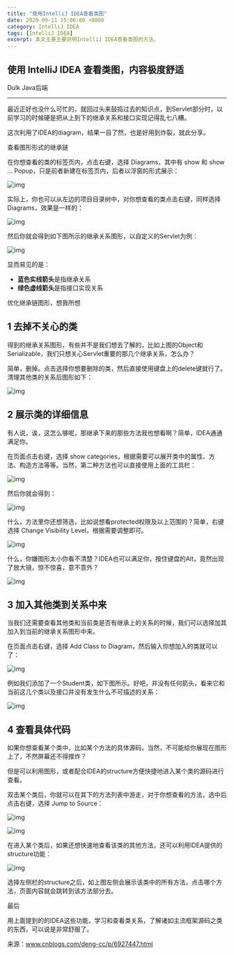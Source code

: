 ```yaml
---
title: "使用IntelliJ IDEA查看类图"
date: 2020-09-11 15:00:00 +0800
category: IntelliJ IDEA
tags: [IntelliJ IDEA]
excerpt: 本文主要主要说明IntelliJ IDEA查看类图的方法。
---
```


## 使用 IntelliJ IDEA 查看类图，内容极度舒适

Dulk Java后端  

------

最近正好也没什么可忙的，就回过头来鼓捣过去的知识点，到Servlet部分时，以前学习的时候硬是把从上到下的继承关系和接口实现记得乱七八糟。

这次利用了IDEA的diagram，结果一目了然，也是好用到炸裂，就此分享。

查看图形形式的继承链



在你想查看的类的标签页内，点击右键，选择 Diagrams，其中有 show 和 show ... Popup，只是前者新建在标签页内，后者以浮窗的形式展示：



![img](https://mmbiz.qpic.cn/mmbiz_png/y5HvXaQmpqklc745lMyNzPr9OvcHP8NjuF4bW1MJuehzs9hP4WP1F7qU1NAzX8M5LicK9jNcrwjDvublNrG9bAg/640?wx_fmt=png&wxfrom=5&wx_lazy=1&wx_co=1)

实际上，你也可以从左边的项目目录树中，对你想查看的类点击右键，同样选择Diagrams，效果是一样的：

![img](https://mmbiz.qpic.cn/mmbiz_png/y5HvXaQmpqklc745lMyNzPr9OvcHP8NjTzYNMoicFOLDBdZXo2lqXRAxxq9NQ5RhDjDb3icOLbxt9Ricq0iaTkExdA/640?wx_fmt=png&wxfrom=5&wx_lazy=1&wx_co=1)

然后你就会得到如下图所示的继承关系图形，以自定义的Servlet为例：

![img](https://mmbiz.qpic.cn/mmbiz_png/y5HvXaQmpqklc745lMyNzPr9OvcHP8Njw89znjO0iaoKG6Y2xBHwMPozubzHNVicVIv6e5JW0I0ebb6BicFzIa7bw/640?wx_fmt=png&wxfrom=5&wx_lazy=1&wx_co=1)

显而易见的是：

- **蓝色实线箭头**是指继承关系
- **绿色虚线箭头**是指接口实现关系

优化继承链图形，想我所想



## 1 去掉不关心的类

得到的继承关系图形，有些并不是我们想去了解的，比如上图的Object和Serializable，我们只想关心Servlet重要的那几个继承关系，怎么办？

简单，删掉。点击选择你想要删除的类，然后直接使用键盘上的delete键就行了。清理其他类的关系后图形如下：



![img](https://mmbiz.qpic.cn/mmbiz_png/y5HvXaQmpqklc745lMyNzPr9OvcHP8Nj8oxcSCPXjoqBVOHJcNwfNjnUK5sPt28y03MomcZF1BXEvPjwZIA3hQ/640?wx_fmt=png&wxfrom=5&wx_lazy=1&wx_co=1)

## 2 展示类的详细信息

有人说，诶，这怎么够呢，那继承下来的那些方法我也想看啊？简单，IDEA通通满足你。

在页面点击右键，选择 show categories，根据需要可以展开类中的属性、方法、构造方法等等。当然，第二种方法也可以直接使用上面的工具栏：



![img](https://mmbiz.qpic.cn/mmbiz_png/y5HvXaQmpqklc745lMyNzPr9OvcHP8NjwgoyDK1yiaibe96otHB7lx1TTLYERqiayKbmicF4HwRQneXuXIZNvCxbQA/640?wx_fmt=png&wxfrom=5&wx_lazy=1&wx_co=1)

然后你就会得到：



![img](https://mmbiz.qpic.cn/mmbiz_png/y5HvXaQmpqklc745lMyNzPr9OvcHP8NjdYD9LndCthibaYNbzGBblrXcStXPb6Nvygjl5klHnDjCDa4N52zR5Ww/640?wx_fmt=png&wxfrom=5&wx_lazy=1&wx_co=1)

什么，方法里你还想筛选，比如说想看protected权限及以上范围的？简单，右键选择 Change Visibility Level，根据需要调整即可。



![img](https://mmbiz.qpic.cn/mmbiz_png/y5HvXaQmpqklc745lMyNzPr9OvcHP8NjdYD9LndCthibaYNbzGBblrXcStXPb6Nvygjl5klHnDjCDa4N52zR5Ww/640?wx_fmt=png&wxfrom=5&wx_lazy=1&wx_co=1)

什么，你嫌图形太小你看不清楚？IDEA也可以满足你，按住键盘的Alt，竟然出现了放大镜，惊不惊喜，意不意外？



![img](https://mmbiz.qpic.cn/mmbiz_png/y5HvXaQmpqklc745lMyNzPr9OvcHP8NjibV0d8Fd6JRQA1hbVtzplVh4Ttic41A31MibYpIWBQkUDBhmBzOxJE5MA/640?wx_fmt=png&wxfrom=5&wx_lazy=1&wx_co=1)

## 3 加入其他类到关系中来

当我们还需要查看其他类和当前类是否有继承上的关系的时候，我们可以选择加其加入到当前的继承关系图形中来。

在页面点击右键，选择 Add Class to Diagram，然后输入你想加入的类就可以了：



![img](https://mmbiz.qpic.cn/mmbiz_png/y5HvXaQmpqklc745lMyNzPr9OvcHP8NjOfQ5DKaePR9XU27xQkQvPVEMRFG5Npns7GbPeOdvrkdap5Jk8oEyQA/640?wx_fmt=png&wxfrom=5&wx_lazy=1&wx_co=1)

例如我们添加了一个Student类，如下图所示。好吧，并没有任何箭头，看来它和当前这几个类以及接口并没有发生什么不可描述的关系：

![img](https://mmbiz.qpic.cn/mmbiz_png/y5HvXaQmpqklc745lMyNzPr9OvcHP8NjPke2gzoqLf4Dnic0jQx20tQdNmR24OZGk3BjRibaFBHIuykQdG6yxJeg/640?wx_fmt=png&wxfrom=5&wx_lazy=1&wx_co=1)

## 4 查看具体代码

如果你想查看某个类中，比如某个方法的具体源码，当然，不可能给你展现在图形上了，不然屏幕还不得撑炸？

但是可以利用图形，或者配合IDEA的structure方便快捷地进入某个类的源码进行查看。

双击某个类后，你就可以在其下的方法列表中游走，对于你想查看的方法，选中后点击右键，选择 Jump to Source：



![img](https://mmbiz.qpic.cn/mmbiz_png/y5HvXaQmpqklc745lMyNzPr9OvcHP8Nj9XFibLWcnaJSzAoYob1OO5LG548LchOiad0iaTRdFqIXImxXsqV0tnkWw/640?wx_fmt=png&wxfrom=5&wx_lazy=1&wx_co=1)

![img](https://mmbiz.qpic.cn/mmbiz_png/y5HvXaQmpqklc745lMyNzPr9OvcHP8NjsLkFI95w4Jmvvficf2tvC8nu3rmhnib4INvibiaLMf9IQ9jg6Am7ibZ8iaPQ/640?wx_fmt=png&wxfrom=5&wx_lazy=1&wx_co=1)

在进入某个类后，如果还想快速地查看该类的其他方法，还可以利用IDEA提供的structure功能：

![img](https://mmbiz.qpic.cn/mmbiz_png/y5HvXaQmpqklc745lMyNzPr9OvcHP8NjTnibsrv6M6ibmp3JuIxhUickjE5P1KjDNMdR6WB7fVRIf7hsmo8kicEsJA/640?wx_fmt=png&wxfrom=5&wx_lazy=1&wx_co=1)

选择左侧栏的structure之后，如上图左侧会展示该类中的所有方法，点击哪个方法，页面内容就会跳转到该方法部分去。



最后



用上面提到的的IDEA这些功能，学习和查看类关系，了解诸如主流框架源码之类的东西，可以说是非常舒服了。

来源：www.cnblogs.com/deng-cc/p/6927447.html